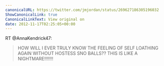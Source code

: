 ```yaml
---
canonicalURL: https://twitter.com/jmjordan/status/269627186305196032
ShowCanonicalLink: true
CanonicalLinkText: View original on
date: 2012-11-17T02:25:05+00:00
---
```

RT @AnnaKendrick47:
> HOW WILL I EVER TRULY KNOW THE FEELING OF SELF LOATHING AGAIN WITHOUT HOSTESS SNO BALLS?? THIS IS LIKE A NIGHTMARE!!!!!!!